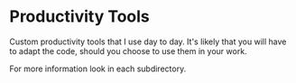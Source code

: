 # Productivity Tools

Custom productivity tools that I use day to day. It's likely that you will
have to adapt the code, should you choose to use them in your work.

For more information look in each subdirectory.
